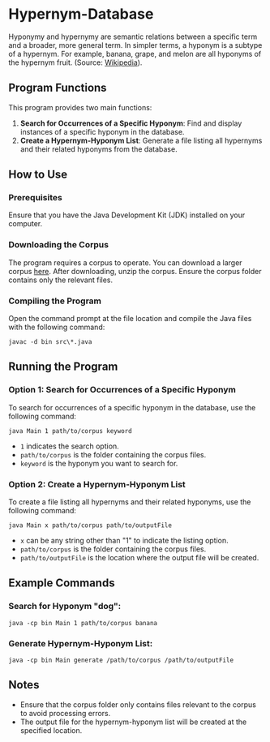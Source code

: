 # Hypernym-Database

Hyponymy and hypernymy are semantic relations between a specific term and a broader, more general term. In simpler terms, a hyponym is a subtype of a hypernym. For example, banana, grape, and melon are all hyponyms of the hypernym fruit. (Source: [Wikipedia](https://en.wikipedia.org/wiki/Hyponymy_and_hypernymy)).

## Program Functions

This program provides two main functions:

1. **Search for Occurrences of a Specific Hyponym**: Find and display instances of a specific hyponym in the database.
2. **Create a Hypernym-Hyponym List**: Generate a file listing all hypernyms and their related hyponyms from the database.

## How to Use

### Prerequisites

Ensure that you have the Java Development Kit (JDK) installed on your computer.

### Downloading the Corpus

The program requires a corpus to operate. You can download a larger corpus [here](https://drive.google.com/drive/folders/11aVnX9r-k5iy2GafZd-o5lBBgeNRuFDN?usp=sharing). After downloading, unzip the corpus. Ensure the corpus folder contains only the relevant files.

### Compiling the Program

Open the command prompt at the file location and compile the Java files with the following command:

```javac -d bin src\*.java```

## Running the Program

### Option 1: Search for Occurrences of a Specific Hyponym

To search for occurrences of a specific hyponym in the database, use the following command:

```java Main 1 path/to/corpus keyword```
- ```1``` indicates the search option.
- ```path/to/corpus``` is the folder containing the corpus files.
- ```keyword``` is the hyponym you want to search for.


### Option 2: Create a Hypernym-Hyponym List

To create a file listing all hypernyms and their related hyponyms, use the following command:

```java Main x path/to/corpus path/to/outputFile```
- ```x``` can be any string other than "1" to indicate the listing option.
- ```path/to/corpus``` is the folder containing the corpus files.
- ```path/to/outputFile``` is the location where the output file will be created.

## Example Commands
### Search for Hyponym "dog":
```java -cp bin Main 1 path/to/corpus banana```

### Generate Hypernym-Hyponym List:
```java -cp bin Main generate /path/to/corpus /path/to/outputFile```

## Notes
- Ensure that the corpus folder only contains files relevant to the corpus to avoid processing errors.
- The output file for the hypernym-hyponym list will be created at the specified location.
